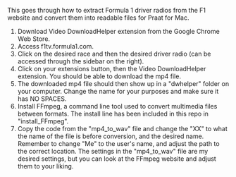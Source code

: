 This goes through how to extract Formula 1 driver radios from the F1 website and convert them into readable files for Praat for Mac.

1. Download Video DownloadHelper extension from the Google Chrome Web Store.
2. Access f1tv.formula1.com.
3. Click on the desired race and then the desired driver radio (can be accessed through the sidebar on the right).
4. Click on your extensions button, then the Video DownloadHelper extension. You should be able to download the mp4 file.
5. The downloaded mp4 file should then show up in a "dwhelper" folder on your computer. Change the name for your purposes and make sure it has NO SPACES.
6. Install FFmpeg, a command line tool used to convert multimedia files between formats. The install line has been included in this repo in "install_FFmpeg".
7. Copy the code from the "mp4_to_wav" file and change the "XX" to what the name of the file is before conversion, and the desired name. Remember to change "Me" to the user's name, and adjust the path to the correct location. The settings in the "mp4_to_wav" file are my desired settings, but you can look at the FFmpeg website and adjust them to your liking.

